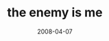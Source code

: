 ---
layout: base.njk
title : 'the enemy is me' 
view_title : 'the enemy is me' 
year : '2008' 
date : '2008-04-07' 
img_file : '/drawing/theenemyisme.png' 
html_file : 'theenemyisme' 
next_html : 'itcomesinacan.html' 
year_order : '146' 
permalink : "title/{{html_file}}.html"
---